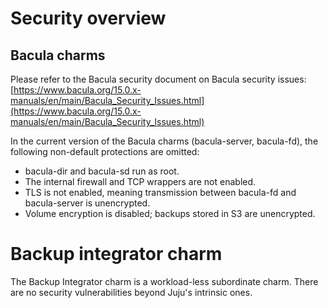 # Security overview

## Bacula charms

Please refer to the Bacula security document on Bacula security
issues: [https://www.bacula.org/15.0.x-manuals/en/main/Bacula_Security_Issues.html](https://www.bacula.org/15.0.x-manuals/en/main/Bacula_Security_Issues.html)

In the current version of the Bacula charms (bacula-server, bacula-fd),
the following non-default protections are omitted:

* bacula-dir and bacula-sd run as root.
* The internal firewall and TCP wrappers are not enabled.
* TLS is not enabled, meaning transmission between bacula-fd and bacula-server
  is unencrypted.
* Volume encryption is disabled; backups stored in S3 are unencrypted.

# Backup integrator charm

The Backup Integrator charm is a workload-less subordinate
charm. There are no security vulnerabilities beyond Juju's intrinsic
ones.
